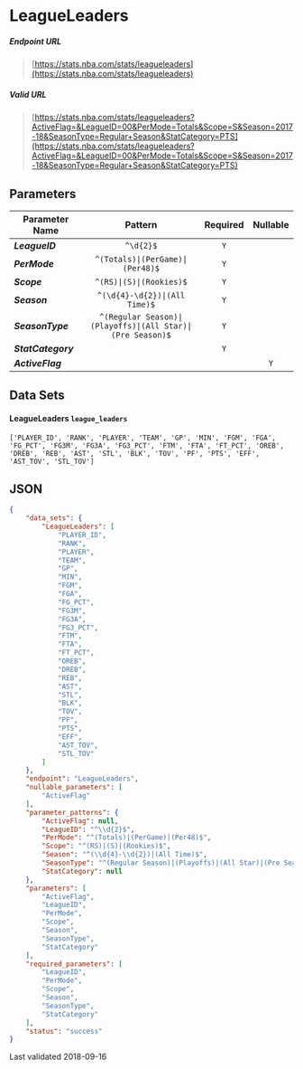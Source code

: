 # LeagueLeaders

##### Endpoint URL
>[https://stats.nba.com/stats/leagueleaders](https://stats.nba.com/stats/leagueleaders)

##### Valid URL
>[https://stats.nba.com/stats/leagueleaders?ActiveFlag=&LeagueID=00&PerMode=Totals&Scope=S&Season=2017-18&SeasonType=Regular+Season&StatCategory=PTS](https://stats.nba.com/stats/leagueleaders?ActiveFlag=&LeagueID=00&PerMode=Totals&Scope=S&Season=2017-18&SeasonType=Regular+Season&StatCategory=PTS)

## Parameters
Parameter Name | Pattern | Required | Nullable
------------ | :-----------: | :---: | :---:
_**LeagueID**_ | `^\d{2}$` | `Y` |  | 
_**PerMode**_ | `^(Totals)\|(PerGame)\|(Per48)$` | `Y` |  | 
_**Scope**_ | `^(RS)\|(S)\|(Rookies)$` | `Y` |  | 
_**Season**_ | `^(\d{4}-\d{2})\|(All Time)$` | `Y` |  | 
_**SeasonType**_ | `^(Regular Season)\|(Playoffs)\|(All Star)\|(Pre Season)$` | `Y` |  | 
_**StatCategory**_ |  | `Y` |  | 
_**ActiveFlag**_ |  |  | `Y` | 

## Data Sets
#### LeagueLeaders `league_leaders`
```text
['PLAYER_ID', 'RANK', 'PLAYER', 'TEAM', 'GP', 'MIN', 'FGM', 'FGA', 'FG_PCT', 'FG3M', 'FG3A', 'FG3_PCT', 'FTM', 'FTA', 'FT_PCT', 'OREB', 'DREB', 'REB', 'AST', 'STL', 'BLK', 'TOV', 'PF', 'PTS', 'EFF', 'AST_TOV', 'STL_TOV']
```


## JSON
```json
{
    "data_sets": {
        "LeagueLeaders": [
            "PLAYER_ID",
            "RANK",
            "PLAYER",
            "TEAM",
            "GP",
            "MIN",
            "FGM",
            "FGA",
            "FG_PCT",
            "FG3M",
            "FG3A",
            "FG3_PCT",
            "FTM",
            "FTA",
            "FT_PCT",
            "OREB",
            "DREB",
            "REB",
            "AST",
            "STL",
            "BLK",
            "TOV",
            "PF",
            "PTS",
            "EFF",
            "AST_TOV",
            "STL_TOV"
        ]
    },
    "endpoint": "LeagueLeaders",
    "nullable_parameters": [
        "ActiveFlag"
    ],
    "parameter_patterns": {
        "ActiveFlag": null,
        "LeagueID": "^\\d{2}$",
        "PerMode": "^(Totals)|(PerGame)|(Per48)$",
        "Scope": "^(RS)|(S)|(Rookies)$",
        "Season": "^(\\d{4}-\\d{2})|(All Time)$",
        "SeasonType": "^(Regular Season)|(Playoffs)|(All Star)|(Pre Season)$",
        "StatCategory": null
    },
    "parameters": [
        "ActiveFlag",
        "LeagueID",
        "PerMode",
        "Scope",
        "Season",
        "SeasonType",
        "StatCategory"
    ],
    "required_parameters": [
        "LeagueID",
        "PerMode",
        "Scope",
        "Season",
        "SeasonType",
        "StatCategory"
    ],
    "status": "success"
}
```

Last validated 2018-09-16